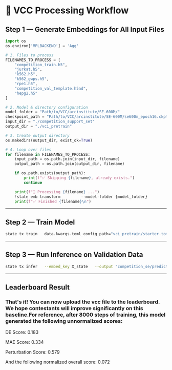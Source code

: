 # 🚀 VCC Processing Workflow

## **Step 1 — Generate Embeddings for All Input Files**
```python
import os
os.environ['MPLBACKEND'] = 'Agg'

# 1. Files to process
FILENAMES_TO_PROCESS = [
    "competition_train.h5",
    "jurkat.h5",
    "k562.h5",
    "k562_gwps.h5",
    "rpe1.h5",
    "competition_val_template.h5ad",
    "hepg2.h5"
]

# 2. Model & directory configuration
model_folder = "Path/to/VCC/arcinstitute/SE-600M/"
checkpoint_path = "Path/to/VCC/arcinstitute/SE-600M/se600m_epoch16.ckpt"
input_dir = "./competition_support_set"
output_dir = "./vci_pretrain"

# 3. Create output directory
os.makedirs(output_dir, exist_ok=True)

# 4. Loop over files
for filename in FILENAMES_TO_PROCESS:
    input_path = os.path.join(input_dir, filename)
    output_path = os.path.join(output_dir, filename)

    if os.path.exists(output_path):
        print(f"✅ Skipping {filename}, already exists.")
        continue

    print(f"🚀 Processing {filename} ...")
    !state emb transform         --model-folder {model_folder}         --checkpoint {checkpoint_path}         --input {input_path}         --output {output_path}
    print(f"✅ Finished {filename}\n")
```

---

## **Step 2 — Train Model**
```bash
state tx train   data.kwargs.toml_config_path="vci_pretrain/starter.toml"   data.kwargs.embed_key="X_state"   data.kwargs.num_workers=4   data.kwargs.batch_col="batch_var"   data.kwargs.pert_col="target_gene"   data.kwargs.cell_type_key="cell_type"   data.kwargs.control_pert="non-targeting"   data.kwargs.perturbation_features_file="vci_pretrain/ESM2_pert_features.pt"   training.max_steps=8000   training.ckpt_every_n_steps=1000   model=tahoe_sm   wandb.tags="[first_run]"   output_dir="competition_state"   name="first_run"
```

---

## **Step 3 — Run Inference on Validation Data**
```bash
state tx infer   --embed_key X_state   --output "competition_se/prediction.h5ad"   --model_dir "competition_se/first_run"   --checkpoint "competition_se/first_run/checkpoints/last.ckpt"   --adata "vci_pretrain/competition_val_template.h5ad"   --pert_col "target_gene"
```

---

## **Leaderboard Result**
### That's it! You can now upload the vcc file to the leaderboard. We hope contestants will improve significantly on this baseline.For reference, after 8000 steps of training, this model generated the following unnormalized scores:

DE Score: 0.183

MAE Score: 0.334

Perturbation Score: 0.579

And the following normalized overall score: 0.072
